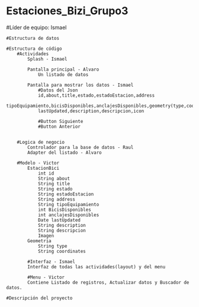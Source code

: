 # Estaciones_Bizi_Grupo3

#Líder de equipo: Ismael

    #Estructura de datos
    
    #Estructura de código
        #Actividades
            Splash - Ismael

            Pantalla principal - Alvaro
                Un listado de datos
                
            Pantalla para mostrar los datos - Ismael
                #Datos del Json
                id,about,title,estado,estadoEstacion,address
                tipoEquipamiento,bicisDisponibles,anclajesDisponibles,geometry(type,coordinates)
                lastUpdated,description,descripcion,icon
                 
                #Button Siguiente
                #Button Anterior


        #Logica de negocio
            Controlador para la base de datos - Raul
            Adapter del listado - Alvaro

        #Modelo - Victor
            EstacionBici
                int id
                String about    
                String title
                String estado
                String estadoEstacion
                String address
                String tipoEquipamiento
                int BicisDisponibles
                int anclajesDisponibles
                Date lastUpdated
                String description
                String descripcion
                Imagen
            Geometria
                String type
                String coordinates

            #Interfaz - Ismael
            Interfaz de todas las actividades(layout) y del menu

            #Menu - Victor
            Contiene Listado de registros, Actualizar datos y Buscador de datos.
    
    #Descripción del proyecto
    
    
    
    